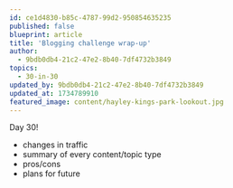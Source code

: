 ```yaml
---
id: ce1d4830-b85c-4787-99d2-950854635235
published: false
blueprint: article
title: 'Blogging challenge wrap-up'
author:
  - 9bdb0db4-21c2-47e2-8b40-7df4732b3849
topics:
  - 30-in-30
updated_by: 9bdb0db4-21c2-47e2-8b40-7df4732b3849
updated_at: 1734789910
featured_image: content/hayley-kings-park-lookout.jpg
---
```

Day 30!

- changes in traffic 
- summary of every content/topic type
- pros/cons
- plans for future